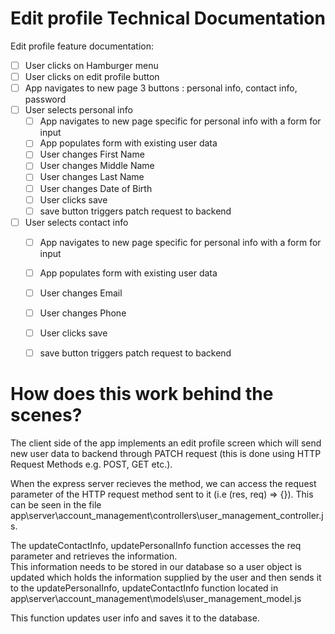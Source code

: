 # Edit profile Technical Documentation

Edit profile feature documentation:

- [ ] User clicks on Hamburger menu
- [ ] User clicks on edit profile button
- [ ] App navigates to new page 3 buttons : personal info, contact info, password
- [ ] User selects personal info
    - [ ] App navigates to new page specific for personal info with a form for input
    - [ ] App populates form with existing user data
    - [ ] User changes First Name
    - [ ] User changes Middle Name
    - [ ] User changes Last Name
    - [ ] User changes Date of Birth
    - [ ] User clicks save
    - [ ] save button triggers patch request to backend

- [ ] User selects contact info
    - [ ] App navigates to new page specific for personal info with a form for input
    - [ ] App populates form with existing user data
    - [ ] User changes Email
    - [ ] User changes Phone
    - [ ] User clicks save
    - [ ] save button triggers patch request to backend




# How does this work behind the scenes?

The client side of the app implements an edit profile screen which will send new user data to backend through PATCH request (this is done using HTTP Request Methods e.g. POST, GET etc.).  

When the express server recieves the method, we can access the request parameter of the HTTP request method sent to it (i.e (res, req) => {}). This can be seen in the file app\server\account_management\controllers\user_management_controller.js.

The updateContactInfo, updatePersonalInfo function accesses the req parameter and retrieves the information.  
This information needs to be stored in our database so a user object is updated  which holds the information supplied by the user and then sends it to the updatePersonalInfo, updateContactInfo function located in app\server\account_management\models\user_management_model.js

This function updates user info and saves it to the database.

